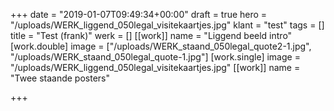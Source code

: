 +++
date = "2019-01-07T09:49:34+00:00"
draft = true
hero = "/uploads/WERK_liggend_050legal_visitekaartjes.jpg"
klant = "test"
tags = []
title = "Test (frank)"
werk = []
[[work]]
name = "Liggend beeld intro"
[work.double]
image = ["/uploads/WERK_staand_050legal_quote2-1.jpg", "/uploads/WERK_staand_050legal_quote-1.jpg"]
[work.single]
image = "/uploads/WERK_liggend_050legal_visitekaartjes.jpg"
[[work]]
name = "Twee staande posters"

+++
